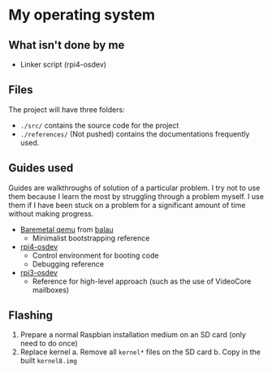 # My operating system

## What isn't done by me

* Linker script (rpi4-osdev)

## Files

The project will have three folders:
* `./src/` contains the source code for the project
* `./references/` (Not pushed) contains the documentations frequently used.

## Guides used

Guides are walkthroughs of solution of a particular problem. I try not to use
them because I learn the most by struggling through a problem myself. I use them
if I have been stuck on a problem for a significant amount of time without
making progress.

* [Baremetal
   qemu](https://balau82.wordpress.com/2010/02/28/hello-world-for-bare-metal-arm-using-qemu/)
   from [balau](https://balau82.wordpress.com/)
    + Minimalist bootstrapping reference
* [rpi4-osdev](https://www.rpi4os.com/)
    + Control environment for booting code
    + Debugging reference
* [rpi3-osdev](https://github.com/bztsrc/raspi3-tutorial/)
    + Reference for high-level approach (such as the use of VideoCore
    mailboxes)


## Flashing

1. Prepare a normal Raspbian installation medium on an SD card (only need to do
   once)
2. Replace kernel
    a. Remove all `kernel*` files on the SD card
    b. Copy in the built `kernel8.img`

